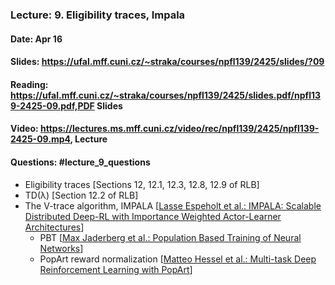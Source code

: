 ### Lecture: 9. Eligibility traces, Impala
#### Date: Apr 16
#### Slides: https://ufal.mff.cuni.cz/~straka/courses/npfl139/2425/slides/?09
#### Reading: https://ufal.mff.cuni.cz/~straka/courses/npfl139/2425/slides.pdf/npfl139-2425-09.pdf,PDF Slides
#### Video: https://lectures.ms.mff.cuni.cz/video/rec/npfl139/2425/npfl139-2425-09.mp4, Lecture
#### Questions: #lecture_9_questions

- Eligibility traces [Sections 12, 12.1, 12.3, 12.8, 12.9 of RLB]
- TD(λ) [Section 12.2 of RLB]
- The V-trace algorithm, IMPALA [[Lasse Espeholt et al.: IMPALA: Scalable Distributed Deep-RL with Importance Weighted Actor-Learner Architectures](https://arxiv.org/abs/1802.01561)]
  - PBT [[Max Jaderberg et al.: Population Based Training of Neural Networks](https://arxiv.org/abs/1711.09846)]
  - PopArt reward normalization [[Matteo Hessel et al.: Multi-task Deep Reinforcement Learning with PopArt](https://arxiv.org/abs/1809.04474)]
